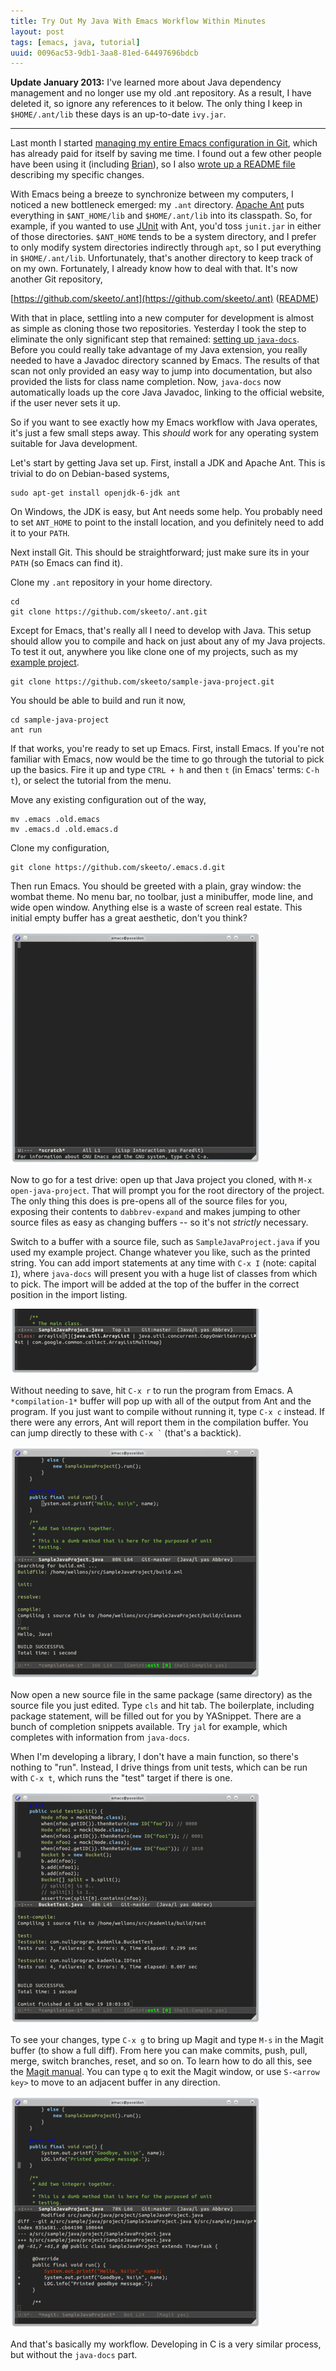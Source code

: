 ```yaml
---
title: Try Out My Java With Emacs Workflow Within Minutes
layout: post
tags: [emacs, java, tutorial]
uuid: 0096ac53-9db1-3aa8-81ed-64497696bdcb
---
```


**Update January 2013:** I've learned more about Java dependency
management and no longer use my old .ant repository. As a result, I
have deleted it, so ignore any references to it below. The only thing
I keep in `$HOME/.ant/lib` these days is an up-to-date `ivy.jar`.

* * *

Last month I started [managing my entire Emacs configuration in
Git](/blog/2011/10/19/), which has already paid for itself by saving
me time. I found out a few other people have been using it (including
[Brian](http://www.50ply.com/)), so I also [wrote up a README
file](https://github.com/skeeto/.emacs.d#readme) describing my
specific changes.

With Emacs being a breeze to synchronize between my computers, I
noticed a new bottleneck emerged: my `.ant`
directory. [Apache Ant](http://ant.apache.org/) puts everything in
`$ANT_HOME/lib` and `$HOME/.ant/lib` into its classpath. So, for
example, if you wanted to use [JUnit](http://www.junit.org/) with Ant,
you'd toss `junit.jar` in either of those directories. `$ANT_HOME`
tends to be a system directory, and I prefer to only modify system
directories indirectly through `apt`, so I put everything in
`$HOME/.ant/lib`. Unfortunately, that's another directory to keep
track of on my own. Fortunately, I already know how to deal with
that. It's now another Git repository,

[https://github.com/skeeto/.ant](https://github.com/skeeto/.ant)
([README](https://github.com/skeeto/.ant#readme))

With that in place, settling into a new computer for development is
almost as simple as cloning those two repositories. Yesterday I took
the step to eliminate the only significant step that remained:
[setting up `java-docs`](/blog/2010/10/14/). Before you could really
take advantage of my Java extension, you really needed to have a
Javadoc directory scanned by Emacs. The results of that scan not only
provided an easy way to jump into documentation, but also provided the
lists for class name completion. Now, `java-docs` now automatically
loads up the core Java Javadoc, linking to the official website, if
the user never sets it up.

So if you want to see exactly how my Emacs workflow with Java
operates, it's just a few small steps away. This *should* work for any
operating system suitable for Java development.

Let's start by getting Java set up. First, install a JDK and Apache
Ant. This is trivial to do on Debian-based systems,

    sudo apt-get install openjdk-6-jdk ant

On Windows, the JDK is easy, but Ant needs some help. You probably
need to set `ANT_HOME` to point to the install location, and you
definitely need to add it to your `PATH`.

Next install Git. This should be straightforward; just make sure its
in your `PATH` (so Emacs can find it).

Clone my `.ant` repository in your home directory.

    cd
    git clone https://github.com/skeeto/.ant.git

Except for Emacs, that's really all I need to develop with Java. This
setup should allow you to compile and hack on just about any of my
Java projects. To test it out, anywhere you like clone one of my
projects, such as my
[example project](https://github.com/skeeto/sample-java-project).

    git clone https://github.com/skeeto/sample-java-project.git

You should be able to build and run it now,

    cd sample-java-project
    ant run

If that works, you're ready to set up Emacs. First, install Emacs. If
you're not familiar with Emacs, now would be the time to go through
the tutorial to pick up the basics. Fire it up and type `CTRL + h` and
then `t` (in Emacs' terms: `C-h t`), or select the tutorial from the
menu.

Move any existing configuration out of the way,

    mv .emacs .old.emacs
    mv .emacs.d .old.emacs.d

Clone my configuration,

    git clone https://github.com/skeeto/.emacs.d.git

Then run Emacs. You should be greeted with a plain, gray window: the
wombat theme. No menu bar, no toolbar, just a minibuffer, mode line,
and wide open window. Anything else is a waste of screen real
estate. This initial empty buffer has a great aesthetic, don't you
think?

[![](/img/emacs/init-thumb.png)](/img/emacs/init.png)

Now to go for a test drive: open up that Java project you cloned, with
`M-x open-java-project`. That will prompt you for the root directory
of the project. The only thing this does is pre-opens all of the
source files for you, exposing their contents to `dabbrev-expand` and
makes jumping to other source files as easy as changing buffers -- so
it's not *strictly* necessary.

Switch to a buffer with a source file, such as
`SampleJavaProject.java` if you used my example project. Change
whatever you like, such as the printed string. You can add import
statements at any time with `C-x I` (note: capital `I`), where
`java-docs` will present you with a huge list of classes from which to
pick. The import will be added at the top of the buffer in the correct
position in the import listing.

[![](/img/emacs/java-import-thumb.png)](/img/emacs/java-import.png)

Without needing to save, hit `C-x r` to run the program from Emacs. A
`*compilation-1*` buffer will pop up with all of the output from Ant
and the program. If you just want to compile without running it, type
`C-x c` instead. If there were any errors, Ant will report them in the
compilation buffer. You can jump directly to these with
<code>C-x `</code> (that's a backtick).

[![](/img/emacs/java-run-thumb.png)](/img/emacs/java-run.png)

Now open a new source file in the same package (same directory) as the
source file you just edited. Type `cls` and hit tab. The boilerplate,
including package statement, will be filled out for you by
YASnippet. There are a bunch of completion snippets available. Try
`jal` for example, which completes with information from `java-docs`.

When I'm developing a library, I don't have a main function, so
there's nothing to "run". Instead, I drive things from unit tests,
which can be run with `C-x t`, which runs the "test" target if there
is one.

[![](/img/emacs/junit-mock-thumb.png)](/img/emacs/junit-mock.png)

To see your changes, type `C-x g` to bring up Magit and type `M-s` in
the Magit buffer (to show a full diff). From here you can make
commits, push, pull, merge, switch branches, reset, and so on. To
learn how to do all this, see the
[Magit manual](http://philjackson.github.com/magit/magit.html). You
can type `q` to exit the Magit window, or use `S-<arrow key>` to move
to an adjacent buffer in any direction.

[![](/img/emacs/magit-thumb.png)](/img/emacs/magit.png)

And that's basically my workflow. Developing in C is a very similar
process, but without the `java-docs` part.
